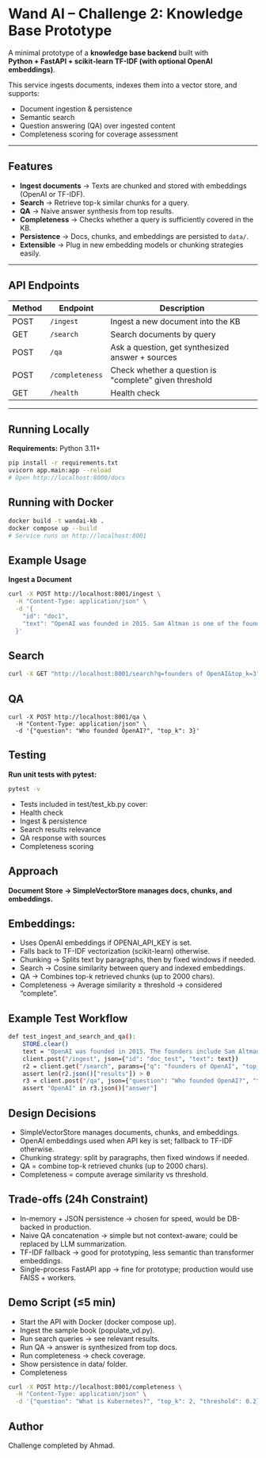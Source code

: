 # Wand AI – Challenge 2: Knowledge Base Prototype

A minimal prototype of a **knowledge base backend** built with  
**Python + FastAPI + scikit-learn TF-IDF (with optional OpenAI embeddings)**.  

This service ingests documents, indexes them into a vector store, and supports:
- Document ingestion & persistence
- Semantic search
- Question answering (QA) over ingested content
- Completeness scoring for coverage assessment

---

## Features

- **Ingest documents** → Texts are chunked and stored with embeddings (OpenAI or TF-IDF).
- **Search** → Retrieve top-k similar chunks for a query.
- **QA** → Naive answer synthesis from top results.
- **Completeness** → Checks whether a query is sufficiently covered in the KB.
- **Persistence** → Docs, chunks, and embeddings are persisted to `data/`.
- **Extensible** → Plug in new embedding models or chunking strategies easily.

---

## API Endpoints

| Method | Endpoint        | Description |
|--------|-----------------|-------------|
| POST   | `/ingest`       | Ingest a new document into the KB |
| GET    | `/search`       | Search documents by query |
| POST   | `/qa`           | Ask a question, get synthesized answer + sources |
| POST   | `/completeness` | Check whether a question is "complete" given threshold |
| GET    | `/health`       | Health check |

---

## Running Locally

**Requirements:** Python 3.11+

```bash
pip install -r requirements.txt
uvicorn app.main:app --reload
# Open http://localhost:8000/docs
```
## Running with Docker
```bash
docker build -t wandai-kb .
docker compose up --build
# Service runs on http://localhost:8001
```
## Example Usage
**Ingest a Document**
```bash
curl -X POST http://localhost:8001/ingest \
  -H "Content-Type: application/json" \
  -d '{
    "id": "doc1",
    "text": "OpenAI was founded in 2015. Sam Altman is one of the founders."
  }'
```
## Search
```bash
curl -X GET "http://localhost:8001/search?q=founders of OpenAI&top_k=3"
```
## QA
```
curl -X POST http://localhost:8001/qa \
  -H "Content-Type: application/json" \
  -d '{"question": "Who founded OpenAI?", "top_k": 3}'
```

## Testing

**Run unit tests with pytest:**
```bash
pytest -v
```
* Tests included in test/test_kb.py cover:
* Health check
* Ingest & persistence
* Search results relevance
* QA response with sources
* Completeness scoring

## Approach

**Document Store → SimpleVectorStore manages docs, chunks, and embeddings.**

## Embeddings:

* Uses OpenAI embeddings if OPENAI_API_KEY is set.
* Falls back to TF-IDF vectorization (scikit-learn) otherwise.
* Chunking → Splits text by paragraphs, then by fixed windows if needed.
* Search → Cosine similarity between query and indexed embeddings.
* QA → Combines top-k retrieved chunks (up to 2000 chars).
* Completeness → Average similarity ≥ threshold → considered “complete”.

## Example Test Workflow
```bash
def test_ingest_and_search_and_qa():
    STORE.clear()
    text = "OpenAI was founded in 2015. The founders include Sam Altman."
    client.post("/ingest", json={"id": "doc_test", "text": text})
    r2 = client.get("/search", params={"q": "founders of OpenAI", "top_k": 3})
    assert len(r2.json()["results"]) > 0
    r3 = client.post("/qa", json={"question": "Who founded OpenAI?", "top_k": 3})
    assert "OpenAI" in r3.json()["answer"]
```
## Design Decisions
* SimpleVectorStore manages documents, chunks, and embeddings.
* OpenAI embeddings used when API key is set; fallback to TF-IDF otherwise.
* Chunking strategy: split by paragraphs, then fixed windows if needed.
* QA = combine top-k retrieved chunks (up to 2000 chars).
* Completeness = compute average similarity vs threshold.

## Trade-offs (24h Constraint)
* In-memory + JSON persistence → chosen for speed, would be DB-backed in production.
* Naive QA concatenation → simple but not context-aware; could be replaced by LLM summarization.
* TF-IDF fallback → good for prototyping, less semantic than transformer embeddings.
* Single-process FastAPI app → fine for prototype; production would use FAISS + workers.


## Demo Script (≤5 min)

* Start the API with Docker (docker compose up).
* Ingest the sample book (populate_vd.py).
* Run search queries → see relevant results.
* Run QA → answer is synthesized from top docs.
* Run completeness → check coverage.
* Show persistence in data/ folder. 
* Completeness
```bash
curl -X POST http://localhost:8001/completeness \
  -H "Content-Type: application/json" \
  -d '{"question": "What is Kubernetes?", "top_k": 2, "threshold": 0.2}'
```

## Author
Challenge completed by Ahmad.